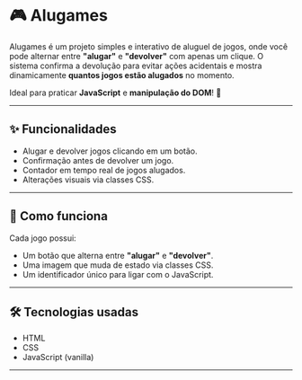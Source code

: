 # 🎮 Alugames

Alugames é um projeto simples e interativo de aluguel de jogos, onde você pode alternar entre **"alugar"** e **"devolver"** com apenas um clique. O sistema confirma a devolução para evitar ações acidentais e mostra dinamicamente **quantos jogos estão alugados** no momento.

Ideal para praticar **JavaScript** e **manipulação do DOM**! 🚀

---

## ✨ Funcionalidades

- Alugar e devolver jogos clicando em um botão.
- Confirmação antes de devolver um jogo.
- Contador em tempo real de jogos alugados.
- Alterações visuais via classes CSS.

---

## 🧩 Como funciona

Cada jogo possui:  
- Um botão que alterna entre **"alugar"** e **"devolver"**.  
- Uma imagem que muda de estado via classes CSS.  
- Um identificador único para ligar com o JavaScript.

---

## 🛠️ Tecnologias usadas

- HTML  
- CSS  
- JavaScript (vanilla)

---
